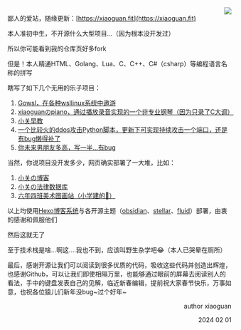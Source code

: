 <img src="https://github-readme-stats.mrdulin.vercel.app/api?username=xiaoguan0&count_private=true&show_icons=true&hide_border=true&icon_color=586069&title_color=0366d6" align="right">

鄙人的爱站，随缘更新：[https://xiaoguan.fit](https://xiaoguan.fit)

本人准初中生，不开源什么大型项目...（因为根本没开发过）

所以你可能看到我的仓库页好多fork

但是！本人精通HTML、Golang、Lua、C、C++、C#（csharp）等编程语言名称的拼写

瞎写了如下几个无用的乐子项目：
1. [Gowsl，在各种wsllinux系统中遨游](https://github.com/xiaoguan0/gowsl)
2. [xiaoguanのpiano，通过播放录音实现的一个非专业钢琴（因为只录了C大调）](https://github.com/xiaoguan0/-xiaoguan-piano)
3. [小关早教](https://github.com/xiaoguan0/Early-education)
4. [一个比较火的ddos攻击Python脚本，更新下可实现持续攻击一个端口，还是有bug懒得补了](https://github.com/xiaoguan0/ddos)
5. [你未来男朋友多高，写一半...有bug](https://github.com/xiaoguan0/How-tall-is-your-future-boyfriend)

当然，你说项目没开发多少，网页确实部署了一大堆，比如：
1. [小关の博客](https://xiaoguan.fit)
2. [小关の法律数据库](https://falv.xiaoguan.fit)
3. [六年四班美术图画站（小学建的🤣）](https://img6.4.edu.xiaoguan.fit)

以上均使用[Hexo博客系统](https://github.com/hexojs/hexo)与各开源主题（[obsidian](https://github.com/TriDiamond/hexo-theme-obsidian)、[stellar](https://github.com/xaoxuu/hexo-theme-stellar)、[fluid](https://github.com/fluid-dev/hexo-theme-fluid)）部署，由衷的感谢和佩服他们

然后这就无了

至于技术栈是啥...啊这....我也不到，应该叫野生杂学吧😂（本人已哭晕在厕所）

最后，感谢开源让我们可以阅读到很多优质的代码，吸收这些代码并创造出辉煌，也感谢Github，可以让我们即使相隔万里，也能够通过眼前的屏幕去阅读别人的看法，手中的键盘发表自己的见解，临近新春编辑，提前祝大家春节快乐，万事如意，也祝各位猿儿们新年没bug~过个好年~

<p align="right" >author xiaoguan</p>
<p align="right" >2024 02 01</p>
